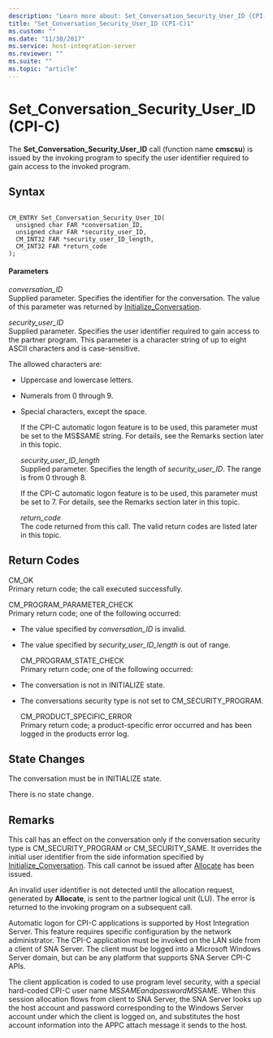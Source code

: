 ```yaml
---
description: "Learn more about: Set_Conversation_Security_User_ID (CPI-C)"
title: "Set_Conversation_Security_User_ID (CPI-C)1"
ms.custom: ""
ms.date: "11/30/2017"
ms.service: host-integration-server
ms.reviewer: ""
ms.suite: ""
ms.topic: "article"
---
```

# Set_Conversation_Security_User_ID (CPI-C)
The **Set_Conversation_Security_User_ID** call (function name **cmscsu**) is issued by the invoking program to specify the user identifier required to gain access to the invoked program.  
  
## Syntax  
  
```  
  
CM_ENTRY Set_Conversation_Security_User_ID(   
  unsigned char FAR *conversation_ID,    
  unsigned char FAR *security_user_ID,    
  CM_INT32 FAR *security_user_ID_length,    
  CM_INT32 FAR *return_code              
);  
```  
  
#### Parameters  
 *conversation_ID*  
 Supplied parameter. Specifies the identifier for the conversation. The value of this parameter was returned by [Initialize_Conversation](../core/initialize-conversation-cpi-c-1.md).  
  
 *security_user_ID*  
 Supplied parameter. Specifies the user identifier required to gain access to the partner program. This parameter is a character string of up to eight ASCII characters and is case-sensitive.  
  
 The allowed characters are:  
  
- Uppercase and lowercase letters.  
  
- Numerals from 0 through 9.  
  
- Special characters, except the space.  
  
  If the CPI-C automatic logon feature is to be used, this parameter must be set to the MS$SAME string. For details, see the Remarks section later in this topic.  
  
  *security_user_ID_length*  
  Supplied parameter. Specifies the length of *security_user_ID*. The range is from 0 through 8.  
  
  If the CPI-C automatic logon feature is to be used, this parameter must be set to 7. For details, see the Remarks section later in this topic.  
  
  *return_code*  
  The code returned from this call. The valid return codes are listed later in this topic.  
  
## Return Codes  
 CM_OK  
 Primary return code; the call executed successfully.  
  
 CM_PROGRAM_PARAMETER_CHECK  
 Primary return code; one of the following occurred:  
  
- The value specified by *conversation_ID* is invalid.  
  
- The value specified by *security_user_ID_length* is out of range.  
  
  CM_PROGRAM_STATE_CHECK  
  Primary return code; one of the following occurred:  
  
- The conversation is not in INITIALIZE state.  
  
- The conversations security type is not set to CM_SECURITY_PROGRAM.  
  
  CM_PRODUCT_SPECIFIC_ERROR  
  Primary return code; a product-specific error occurred and has been logged in the products error log.  
  
## State Changes  
 The conversation must be in INITIALIZE state.  
  
 There is no state change.  
  
## Remarks  
 This call has an effect on the conversation only if the conversation security type is CM_SECURITY_PROGRAM or CM_SECURITY_SAME. It overrides the initial user identifier from the side information specified by [Initialize_Conversation](../core/initialize-conversation-cpi-c-1.md). This call cannot be issued after [Allocate](../core/allocate-cpi-c-2.md) has been issued.  
  
 An invalid user identifier is not detected until the allocation request, generated by **Allocate**, is sent to the partner logical unit (LU). The error is returned to the invoking program on a subsequent call.  
  
 Automatic logon for CPI-C applications is supported by Host Integration Server. This feature requires specific configuration by the network administrator. The CPI-C application must be invoked on the LAN side from a client of SNA Server. The client must be logged into a Microsoft Windows Server domain, but can be any platform that supports SNA Server CPI-C APIs.  
  
 The client application is coded to use program level security, with a special hard-coded CPI-C user name MS$SAME and password MS$SAME. When this session allocation flows from client to SNA Server, the SNA Server looks up the host account and password corresponding to the Windows Server account under which the client is logged on, and substitutes the host account information into the APPC attach message it sends to the host.
